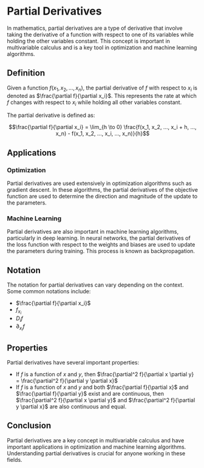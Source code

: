 # Partial Derivatives

In mathematics, partial derivatives are a type of derivative that involve taking the derivative of a function with respect to one of its variables while holding the other variables constant. This concept is important in multivariable calculus and is a key tool in optimization and machine learning algorithms.

## Definition

Given a function $f(x_1, x_2, ..., x_n)$, the partial derivative of $f$ with respect to $x_i$ is denoted as $\frac{\partial f}{\partial x_i}$. This represents the rate at which $f$ changes with respect to $x_i$ while holding all other variables constant.

The partial derivative is defined as:

$$\frac{\partial f}{\partial x_i} = \lim_{h \to 0} \frac{f(x_1, x_2, ..., x_i + h, ..., x_n) - f(x_1, x_2, ..., x_i, ..., x_n)}{h}$$

## Applications

### Optimization

Partial derivatives are used extensively in optimization algorithms such as gradient descent. In these algorithms, the partial derivatives of the objective function are used to determine the direction and magnitude of the update to the parameters.

### Machine Learning

Partial derivatives are also important in machine learning algorithms, particularly in deep learning. In neural networks, the partial derivatives of the loss function with respect to the weights and biases are used to update the parameters during training. This process is known as backpropagation.

## Notation

The notation for partial derivatives can vary depending on the context. Some common notations include:

- $\frac{\partial f}{\partial x_i}$
- $f_{x_i}$
- $D_i f$
- $\partial_{x_i} f$

## Properties

Partial derivatives have several important properties:

- If $f$ is a function of $x$ and $y$, then $\frac{\partial^2 f}{\partial x \partial y} = \frac{\partial^2 f}{\partial y \partial x}$
- If $f$ is a function of $x$ and $y$ and both $\frac{\partial f}{\partial x}$ and $\frac{\partial f}{\partial y}$ exist and are continuous, then $\frac{\partial^2 f}{\partial x \partial y}$ and $\frac{\partial^2 f}{\partial y \partial x}$ are also continuous and equal.

## Conclusion

Partial derivatives are a key concept in multivariable calculus and have important applications in optimization and machine learning algorithms. Understanding partial derivatives is crucial for anyone working in these fields.
